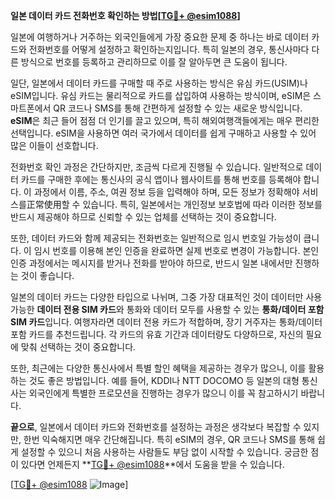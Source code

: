 **일본 데이터 카드 전화번호 확인하는 방법[[TG💪+ @esim1088](https://t.me/s/esim1088)]**

일본에 여행하거나 거주하는 외국인들에게 가장 중요한 문제 중 하나는 바로 데이터 카드와 전화번호를 어떻게 설정하고 확인하는지입니다. 특히 일본의 경우, 통신사마다 다른 방식으로 번호를 등록하고 관리하므로 이를 잘 알아두면 큰 도움이 됩니다.

일단, 일본에서 데이터 카드를 구매할 때 주로 사용하는 방식은 유심 카드(USIM)나 eSIM입니다. 유심 카드는 물리적으로 카드를 삽입하여 사용하는 방식이며, eSIM은 스마트폰에서 QR 코드나 SMS를 통해 간편하게 설정할 수 있는 새로운 방식입니다. **eSIM**은 최근 들어 점점 더 인기를 끌고 있으며, 특히 해외여행객들에게는 매우 편리한 선택입니다. eSIM을 사용하면 여러 국가에서 데이터를 쉽게 구매하고 사용할 수 있어 많은 이들이 선호합니다.

전화번호 확인 과정은 간단하지만, 조금씩 다르게 진행될 수 있습니다. 일반적으로 데이터 카드를 구매한 후에는 통신사의 공식 앱이나 웹사이트를 통해 번호를 등록해야 합니다. 이 과정에서 이름, 주소, 여권 정보 등을 입력해야 하며, 모든 정보가 정확해야 서비스를正常使用할 수 있습니다. 특히, 일본에서는 개인정보 보호법에 따라 이러한 정보를 반드시 제공해야 하므로 신뢰할 수 있는 업체를 선택하는 것이 중요합니다.

또한, 데이터 카드와 함께 제공되는 전화번호는 일반적으로 임시 번호일 가능성이 큽니다. 이 임시 번호를 이용해 본인 인증을 완료하면 실제 번호로 변경이 가능합니다. 본인 인증 과정에서는 메시지를 받거나 전화를 받아야 하므로, 반드시 일본 내에서만 진행하는 것이 좋습니다.

일본의 데이터 카드는 다양한 타입으로 나뉘며, 그중 가장 대표적인 것이 데이터만 사용 가능한 **데이터 전용 SIM 카드**와 통화와 데이터 모두를 사용할 수 있는 **통화/데이터 포함 SIM 카드**입니다. 여행자라면 데이터 전용 카드가 적합하며, 장기 거주자는 통화/데이터 포함 카드를 추천드립니다. 각 카드의 유효 기간과 데이터량도 다양하므로, 자신의 필요에 맞춰 선택하는 것이 중요합니다.

또한, 최근에는 다양한 통신사에서 특별 할인 혜택을 제공하는 경우가 많으니, 이를 활용하는 것도 좋은 방법입니다. 예를 들어, KDDI나 NTT DOCOMO 등 일본의 대형 통신사는 외국인에게 특별한 프로모션을 진행하는 경우가 많으니 이를 꼭 참고하시기 바랍니다.

**끝으로**, 일본에서 데이터 카드와 전화번호를 설정하는 과정은 생각보다 복잡할 수 있지만, 한번 익숙해지면 매우 간단해집니다. 특히 eSIM의 경우, QR 코드나 SMS를 통해 쉽게 설정할 수 있으니 처음 사용하는 사람들도 부담 없이 시작할 수 있습니다. 궁금한 점이 있다면 언제든지 **[TG💪+ @esim1088](https://t.me/s/esim1088)**에서 도움을 받을 수 있습니다.

[[TG💪+ @esim1088](https://t.me/s/esim1088) ![Image](https://i.postimg.cc/Y0z9fWf4/image.png)]